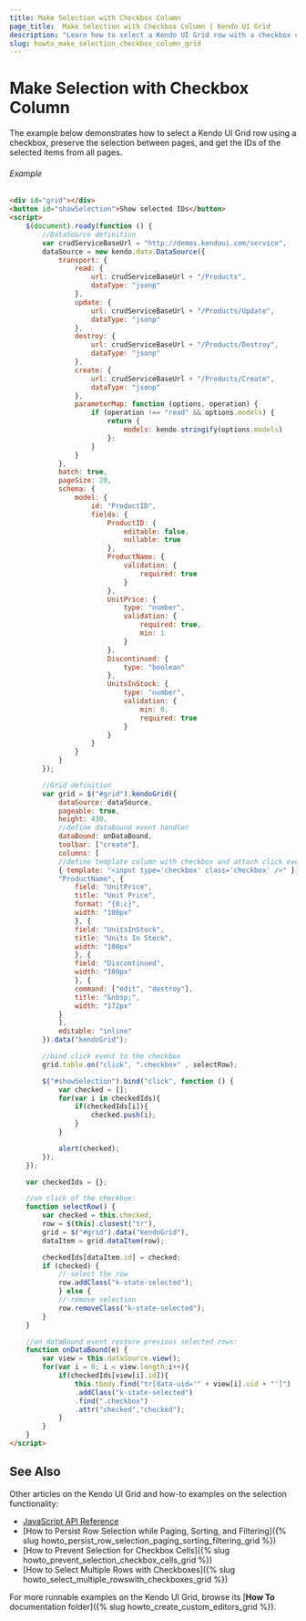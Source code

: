 ```yaml
---
title: Make Selection with Checkbox Column
page_title:  Make Selection with Checkbox Column | Kendo UI Grid
description: "Learn how to select a Kendo UI Grid row with a checkbox column, preserve the selection and get the IDs of all selected items."
slug: howto_make_selection_checkbox_column_grid
---
```


# Make Selection with Checkbox Column

The example below demonstrates how to select a Kendo UI Grid row using a checkbox, preserve the selection between pages, and get the IDs of the selected items from all pages.

###### Example

```html
<div id="grid"></div>
<button id="showSelection">Show selected IDs</button>
<script>
    $(document).ready(function () {
        //DataSource definition
        var crudServiceBaseUrl = "http://demos.kendoui.com/service",
        dataSource = new kendo.data.DataSource({
            transport: {
                read: {
                    url: crudServiceBaseUrl + "/Products",
                    dataType: "jsonp"
                },
                update: {
                    url: crudServiceBaseUrl + "/Products/Update",
                    dataType: "jsonp"
                },
                destroy: {
                    url: crudServiceBaseUrl + "/Products/Destroy",
                    dataType: "jsonp"
                },
                create: {
                    url: crudServiceBaseUrl + "/Products/Create",
                    dataType: "jsonp"
                },
                parameterMap: function (options, operation) {
                    if (operation !== "read" && options.models) {
                        return {
                            models: kendo.stringify(options.models)
                        };
                    }
                }
            },
            batch: true,
            pageSize: 20,
            schema: {
                model: {
                    id: "ProductID",
                    fields: {
                        ProductID: {
                            editable: false,
                            nullable: true
                        },
                        ProductName: {
                            validation: {
                                required: true
                            }
                        },
                        UnitPrice: {
                            type: "number",
                            validation: {
                                required: true,
                                min: 1
                            }
                        },
                        Discontinued: {
                            type: "boolean"
                        },
                        UnitsInStock: {
                            type: "number",
                            validation: {
                                min: 0,
                                required: true
                            }
                        }
                    }
                }
            }
        });

        //Grid definition
        var grid = $("#grid").kendoGrid({
            dataSource: dataSource,
            pageable: true,
            height: 430,
            //define dataBound event handler
            dataBound: onDataBound,
            toolbar: ["create"],
            columns: [
            //define template column with checkbox and attach click event handler
            { template: "<input type='checkbox' class='checkbox' />" },
            "ProductName", {
                field: "UnitPrice",
                title: "Unit Price",
                format: "{0:c}",
                width: "100px"
                }, {
                field: "UnitsInStock",
                title: "Units In Stock",
                width: "100px"
                }, {
                field: "Discontinued",
                width: "100px"
                }, {
                command: ["edit", "destroy"],
                title: "&nbsp;",
                width: "172px"
            }
            ],
            editable: "inline"
        }).data("kendoGrid");

        //bind click event to the checkbox
        grid.table.on("click", ".checkbox" , selectRow);

        $("#showSelection").bind("click", function () {
            var checked = [];
            for(var i in checkedIds){
                if(checkedIds[i]){
                    checked.push(i);
                }
            }

            alert(checked);
        });
    });

    var checkedIds = {};

    //on click of the checkbox:
    function selectRow() {
        var checked = this.checked,
        row = $(this).closest("tr"),
        grid = $("#grid").data("kendoGrid"),
        dataItem = grid.dataItem(row);

        checkedIds[dataItem.id] = checked;
        if (checked) {
            //-select the row
            row.addClass("k-state-selected");
            } else {
            //-remove selection
            row.removeClass("k-state-selected");
        }
    }

    //on dataBound event restore previous selected rows:
    function onDataBound(e) {
        var view = this.dataSource.view();
        for(var i = 0; i < view.length;i++){
            if(checkedIds[view[i].id]){
                this.tbody.find("tr[data-uid='" + view[i].uid + "']")
                .addClass("k-state-selected")
                .find(".checkbox")
                .attr("checked","checked");
            }
        }
    }
</script>
```

## See Also

Other articles on the Kendo UI Grid and how-to examples on the selection functionality:

* [JavaScript API Reference](/api/javascript/ui/grid)
* [How to Persist Row Selection while Paging, Sorting, and Filtering]({% slug howto_persist_row_selection_paging_sorting_filtering_grid %})
* [How to Prevent Selection for Checkbox Cells]({% slug howto_prevent_selection_checkbox_cells_grid %})
* [How to Select Multiple Rows with Checkboxes]({% slug howto_select_multiple_rowswith_checkboxes_grid %})

For more runnable examples on the Kendo UI Grid, browse its [**How To** documentation folder]({% slug howto_create_custom_editors_grid %}).
